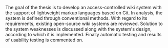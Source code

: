 The goal of the thesis is to develop an access-controlled wiki system with the support of lightweight markup languages based on Git.
In analysis, the system is defined through conventional methods.
With regard to its requirements, existing open-source wiki systems are reviewed.
Solution to the system weaknesses is discussed along with the system's design, according to which it is implemented.
Finally automatic testing and results of usability testing is commented on.
